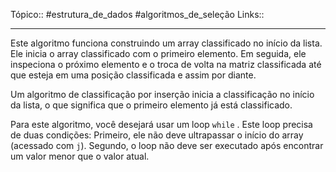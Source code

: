 Tópico::  #estrutura_de_dados  #algoritmos_de_seleção 
Links::

---
Este algoritmo funciona construindo um array classificado no início da lista. Ele inicia o array classificado com o primeiro elemento. Em seguida, ele inspeciona o próximo elemento e o troca de volta na matriz classificada até que esteja em uma posição classificada e assim por diante.

Um algoritmo de classificação por inserção inicia a classificação no início da lista, o que significa que o primeiro elemento já está classificado.

Para este algoritmo, você desejará usar um loop `while` . Este loop precisa de duas condições:
	Primeiro, ele não deve ultrapassar o início do array (acessado com `j`).
	Segundo, o loop não deve ser executado após encontrar um valor menor que o valor atual.
